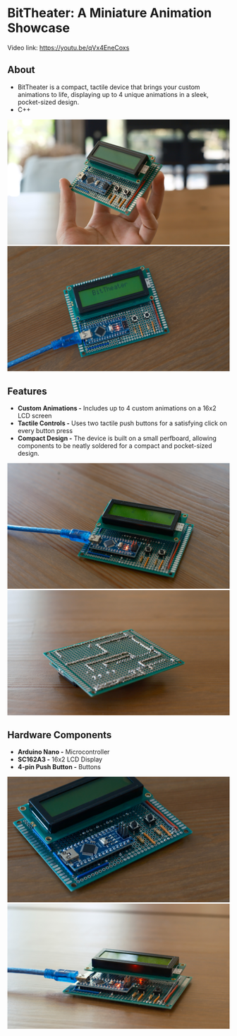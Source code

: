 # BitTheater: A Miniature Animation Showcase

Video link: https://youtu.be/qVx4EneCoxs

## About

- BitTheater is a compact, tactile device that brings your custom animations to life, displaying up to 4 unique animations in a sleek, pocket-sized design.
- C++

![alt text](https://github.com/kyriosaa/bittheater/blob/master/images/bittheater-1.JPG "BitTheater")
![alt text](https://github.com/kyriosaa/bittheater/blob/master/images/bittheater-4.JPG "BitTheater")

## Features

- **Custom Animations -** Includes up to 4 custom animations on a 16x2 LCD screen
- **Tactile Controls -** Uses two tactile push buttons for a satisfying click on every button press
- **Compact Design -** The device is built on a small perfboard, allowing components to be neatly soldered for a compact and pocket-sized design.

![alt text](https://github.com/kyriosaa/bittheater/blob/master/images/bittheater-3.JPG "BitTheater")
![alt text](https://github.com/kyriosaa/bittheater/blob/master/images/bittheater-6.JPG "BitTheater")

## Hardware Components

- **Arduino Nano -** Microcontroller
- **SC162A3 -** 16x2 LCD Display
- **4-pin Push Button -** Buttons

![alt text](https://github.com/kyriosaa/bittheater/blob/master/images/bittheater-2.JPG "BitTheater")
![alt text](https://github.com/kyriosaa/bittheater/blob/master/images/bittheater-5.JPG "BitTheater")
